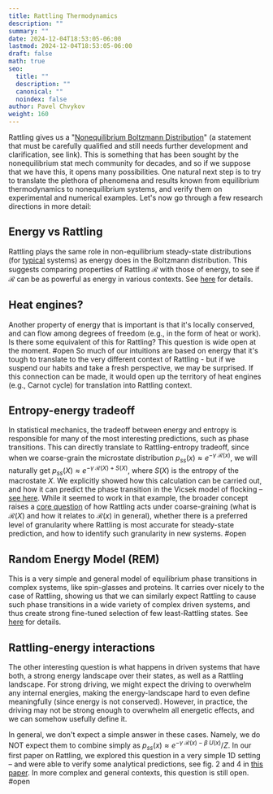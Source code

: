 ```yaml
---
title: Rattling Thermodynamics
description: ""
summary: ""
date: 2024-12-04T18:53:05-06:00
lastmod: 2024-12-04T18:53:05-06:00
draft: false
math: true
seo:
  title: ""
  description: ""
  canonical: ""
  noindex: false
author: Pavel Chvykov
weight: 160
---
```

Rattling gives us a "[Nonequilibrium Boltzmann Distribution](https://rattling.org/docs/background/neq-boltzmann/)" (a statement that must be carefully qualified and still needs further development and clarification, see link). This is something that has been sought by the nonequilibrium stat mech community for decades, and so if we suppose that we have this, it opens many possibilities. One natural next step is to try to translate the plethora of phenomena and results known from equilibrium thermodynamics to nonequilibrium systems, and verify them on experimental and numerical examples. 
Let's now go through a few research directions in more detail:

## Energy vs Rattling

Rattling plays the same role in non-equilibrium steady-state distributions (for [typical](/docs/background/typicality) systems) as energy does in the Boltzmann distribution. This suggests comparing properties of Rattling $\mathcal{R}$ with those of energy, to see if $\mathcal{R}$ can be as powerful as energy in various contexts. See [here](/docs/research-directions/rattling-vs-energy) for details.

## Heat engines?

Another property of energy that is important is that it's locally conserved, and can flow among degrees of freedom (e.g., in the form of heat or work). Is there some equivalent of this for Rattling? This question is wide open at the moment. #open So much of our intuitions are based on energy that it's tough to translate to the very different context of Rattling - but if we suspend our habits and take a fresh perspective, we may be surprised. If this connection can be made, it would open up the territory of heat engines (e.g., Carnot cycle) for translation into Rattling context. 

## Entropy-energy tradeoff

In statistical mechanics, the tradeoff between energy and entropy is responsible for many of the most interesting predictions, such as phase transitions. This can directly translate to Rattling-entropy tradeoff, since when we coarse-grain the microstate distribution $p_{ss}(x) \approx e^{-\gamma\; \mathcal{R}(x)}$, we will naturally get $p_{ss}(X) \approx e^{-\gamma\; \mathcal{R}(X) + S(X)}$, where $S(X)$ is the entropy of the macrostate $X$. We explicitly showed how this calculation can be carried out, and how it can predict the phase transition in the Vicsek model of flocking – [see here](/docs/examples/vicsek-model/). While it seemed to work in that example, the broader concept raises a [core question](/core-questions/#rattling-under-transformations) of how Rattling acts under coarse-graining (what is $\mathcal{R}(X)$ and how it relates to $\mathcal{R}(x)$ in general), whether there is a preferred level of granularity where Rattling is most accurate for steady-state prediction, and how to identify such granularity in new systems. #open

## Random Energy Model (REM)

This is a very simple and general model of equilibrium phase transitions in complex systems, like spin-glasses and proteins. It carries over nicely to the case of Rattling, showing us that we can similarly expect Rattling to cause such phase transitions in a wide variety of complex driven systems, and thus create strong fine-tuned selection of few least-Rattling states. See [here](/docs/examples/random-energy-model-rem/) for details.

## Rattling-energy interactions

The other interesting question is what happens in driven systems that have both, a strong energy landscape over their states, as well as a Rattling landscape. For strong driving, we might expect the driving to overwhelm any internal energies, making the energy-landscape hard to even define meaningfully (since energy is not conserved). However, in practice, the driving may not be strong enough to overwhelm all energetic effects, and we can somehow usefully define it.

In general, we don't expect a simple answer in these cases. Namely, we do NOT expect them to combine simply as $p_{ss}(x) \approx e^{-\gamma\; \mathcal{R}(x) - \beta \; U(x)}/Z \tag{1}$. In our first paper on Rattling, we explored this question in a very simple 1D setting – and were able to verify some analytical predictions, see fig. 2 and 4 in [this paper](https://arxiv.org/abs/1707.03933). In more complex and general contexts, this question is still open. #open

